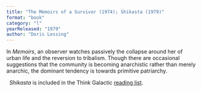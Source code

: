 ```yaml
---
title: "The Memoirs of a Survivor (1974); Shikasta (1979)"
format: "book"
category: "l"
yearReleased: "1979"
author: "Doris Lessing"
---
```

In _Memoirs_, an observer watches passively the collapse around her of  urban life and the reversion to tribalism. Though there are occasional  suggestions that the community is becoming anarchistic rather than merely  anarchic, the dominant tendency is towards primitive patriarchy.

 
_Shikasta_ is included in  the Think Galactic <a href="http://thinkgalactic.org/reading-lists/by-author/"> reading list</a>.
 
